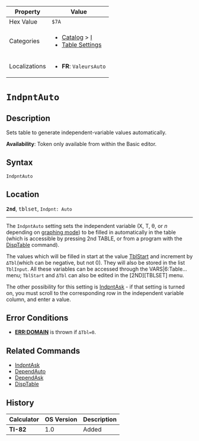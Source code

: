 | Property      | Value |
|---------------|-------|
| Hex Value     | `$7A`|
| Categories    | <ul><li>[Catalog](<../categories/Catalog.md>) > [I](<../categories/Catalog.md#I>)</li><li>[Table Settings](<../categories/Table Settings.md>)</li></ul> |
| Localizations | <ul><li><b>FR</b>: `ValeursAuto`</li></ul> |

# `IndpntAuto`

## Description
Sets table to generate independent-variable values automatically.


<b>Availability</b>: Token only available from within the Basic editor.

## Syntax
`IndpntAuto`

## Location
<tt><kbd><b>2nd</b></kbd></tt>, <kbd>tblset</kbd>, `Indpnt: Auto`
<hr>

The `IndpntAuto` setting sets the independent variable (X, T, θ, or _n_ depending on [graphing mode](/graphing-mode)) to be filled in automatically in the table (which is accessible by pressing 2nd TABLE, or from a program with the [DispTable](/disptable) command).

The values which will be filled in start at the value [TblStart](/system-variables#window) and increment by `ΔTbl`(which can be negative, but not 0). They will also be stored in the list `TblInput`. All these variables can be accessed through the VARS|6:Table… menu; `TblStart` and `ΔTbl` can also be edited in the [2ND][TBLSET] menu.

The other possibility for this setting is [IndpntAsk](/indpntask) - if that setting is turned on, you must scroll to the corresponding row in the independent variable column, and enter a value.

## Error Conditions

*   **[ERR:DOMAIN](/errors#domain)** is thrown if `ΔTbl=0`.

## Related Commands

*   [IndpntAsk](/indpntask)
*   [DependAuto](/dependauto)
*   [DependAsk](/dependask)
*   [DispTable](/disptable)

## History
| Calculator | OS Version | Description |
|------------|------------|-------------|
| <b>TI-82</b> | 1.0 | Added |


